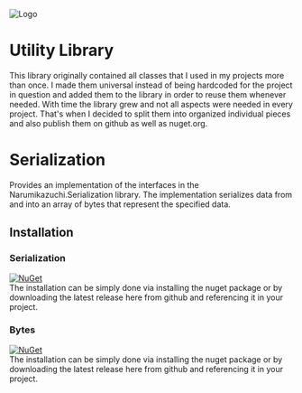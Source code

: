 ![Logo](../main/logo.png)

# Utility Library
This library originally contained all classes that I used in my projects more than once. I made them universal instead of being hardcoded for the project in question and added them to the library in order to reuse them whenever needed. With time the library grew and not all aspects were needed in every project. That's when I decided to split them into organized individual pieces and also publish them on github as well as nuget.org.

# Serialization
Provides an implementation of the interfaces in the Narumikazuchi.Serialization library. The implementation serializes data from and into an array of bytes that represent the specified data.
  
## Installation
### Serialization
[![NuGet](https://img.shields.io/nuget/v/Narumikazuchi.Serialization.svg)](https://www.nuget.org/packages/Narumikazuchi.Serialization)  
The installation can be simply done via installing the nuget package or by downloading the latest release here from github and referencing it in your project.
### Bytes
[![NuGet](https://img.shields.io/nuget/v/Narumikazuchi.Serialization.Bytes.svg)](https://www.nuget.org/packages/Narumikazuchi.Serialization.Bytes)  
The installation can be simply done via installing the nuget package or by downloading the latest release here from github and referencing it in your project.
